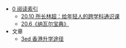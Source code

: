 - [0 阅读索引](0%20阅读索引.md)
	- [20.10 所长林超：给年轻人的跨学科通识课](z_文献笔记/20.10%20所长林超：给年轻人的跨学科通识课.md)
	- [20.6《纳瓦尔宝典》](z_文献笔记/20.6《纳瓦尔宝典》.md)
- 文章
	- [3ed 香港升学途径](3ed%20香港升学途径.md)
